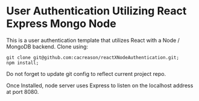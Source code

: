 # User Authentication Utilizing React Express Mongo Node
This is a user authentication template that utilizes React with a Node / MongoDB backend.
Clone using:
```
git clone git@github.com:cacreason/reactXNodeAuthentication.git;
npm install;
```
Do not forget to update git config to reflect current project repo.

Once Installed, node server uses Express to listen on the localhost address at port 8080.
